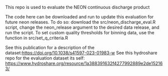 This repo is used to evaluate the NEON continuous discharge product

The code here can be downloaded and run to update this evaluation for future neon releases. To do so: download the src/neon_discharge_eval.R script, change the neon_release argument to the desired data release, and run the script.
To set custom quality thresholds for binning data, use the function in src/set_q_criteria.R

See this publication for a description of the dataset:https://doi.org/10.1038/s41597-023-01983-w
See this hydroshare repo for the evaluation dataset its self: https://www.hydroshare.org/resource/1a388391632f4277992889e2de152163/

